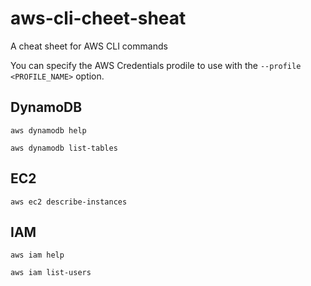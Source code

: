 # aws-cli-cheet-sheat
A cheat sheet for AWS CLI commands

You can specify the AWS Credentials prodile to use with the `--profile <PROFILE_NAME>` option.

## DynamoDB

`aws dynamodb help`

`aws dynamodb list-tables`

## EC2

`aws ec2 describe-instances`

## IAM

`aws iam help`

`aws iam list-users`



